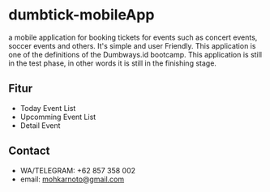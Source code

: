 # dumbtick-mobileApp
a mobile application for booking tickets for 
events such as concert events, soccer events and others. It's simple and user Friendly.
This application is one of the definitions of the Dumbways.id bootcamp. This application is still in the test phase, 
in other words it is still in the finishing stage.

## Fitur 
* Today Event List
* Upcomming Event List
* Detail Event

## Contact
* WA/TELEGRAM: +62 857 358 002
* email: mohkarnoto@gmail.com

